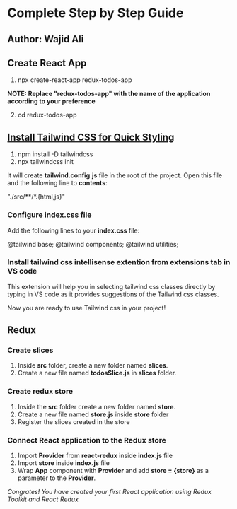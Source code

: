 # Complete Step by Step Guide

## Author: Wajid Ali

## Create React App
1. npx create-react-app redux-todos-app

**NOTE: Replace "redux-todos-app" with the name of the application according to your preference**

2. cd redux-todos-app

## [Install Tailwind CSS for Quick Styling](https://tailwindcss.com/docs/installation)
1. npm install -D tailwindcss
2. npx tailwindcss init

It will create **tailwind.config.js** file in the root of the project. Open this file and the following line to **contents**:

"./src/**/*.{html,js}"


### Configure index.css file
Add the following lines to your **index.css** file:

@tailwind base;
@tailwind components;
@tailwind utilities;


### Install **tailwind css intellisense** extention from extensions tab in VS code
This extension will help you in selecting tailwind css classes directly by typing in VS code as it provides suggestions of the Tailwind css classes.

Now you are ready to use Tailwind css in your project!

## Redux
### Create slices
1. Inside **src** folder, create a new folder named **slices**.
2. Create a new file named **todosSlice.js** in **slices** folder.


### Create redux store
1. Inside the **src** folder create a new folder named **store**.
2. Create a new file named **store.js** inside **store** folder
3. Register the slices created in the store

### Connect React application to the Redux store
1. Import **Provider** from **react-redux** inside **index.js** file
2. Import **store** inside **index.js** file
3. Wrap **App** component with **Provider** and add **store = {store}** as a parameter to the **Provider**.

*Congrates! You have created your first React application using Redux Toolkit and React Redux*
